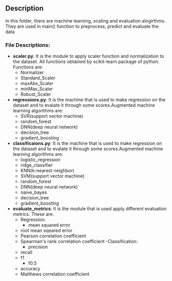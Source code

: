 ## Description

In this folder, there are machine learning, scaling and evaluation alogirthms. They are used in main() function to preprocess, predict and evaluate the data

### File Descriptions:

- **scaler.py**: It is the module to apply scaler function and normalization to the dataset. All functions obtained by scikit-learn package of python. Functions are:
	- Normalizer
	- Standard_Scaler
	- maxAbs_Scaler
	- minMax_Scaler
	- Robust_Scaler
- **regressions.py**: It is the machine that is used to make regression on the dataset and to evalate it through some scores.Augmented machine learning algorithms are:
	- SVR(support vector machine)
	- random_forest
	-  DNN(deep neural network)
	- decision_tree
	- gradient_boosting
- **classificaions.py**:  It is the machine that is used to make regression on the dataset and to evalate it through some scores.Augmented machine learning algorithms are:
	- logistic_regression
	- ridge_classifier
	- KNN(k-nearest neighbor)
	- SVM(support vector machine)
	- random_forest
	- DNN(deep neural network)
	- naive_bayes
	- decision_tree
	- gradient_boosting
- **evaluate_metrics**: It is the module that is used apply different evaluation metrics. These are:
	- Regression:
    	- mean squared error
	- root mean sqeared error
	- Pearson correlation coefficient
	- Spearman's rank correlation coefficient
	-Classification:
    	- precision
	- recall
	- f1
    	- f0.5
	- accuracy
	- Matthews correlation coefficient


